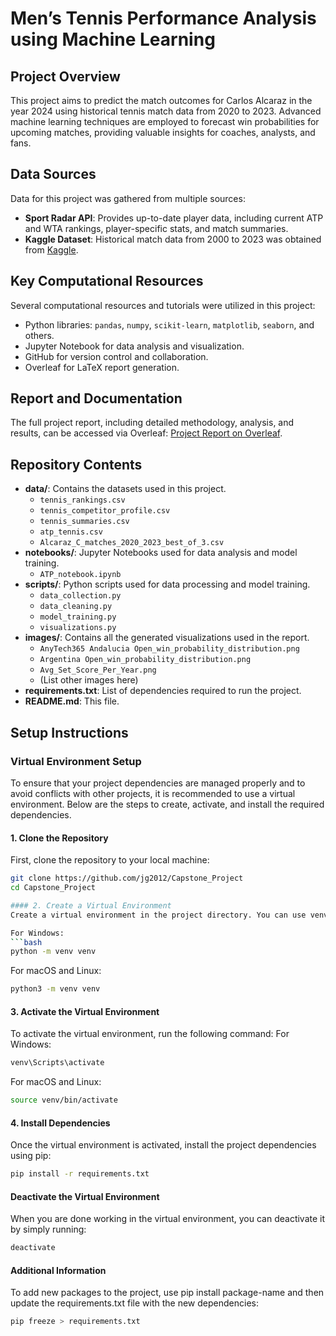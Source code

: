 # Men’s Tennis Performance Analysis using Machine Learning

## Project Overview

This project aims to predict the match outcomes for Carlos Alcaraz in the year 2024 using historical tennis match data from 2020 to 2023. Advanced machine learning techniques are employed to forecast win probabilities for upcoming matches, providing valuable insights for coaches, analysts, and fans.

## Data Sources

Data for this project was gathered from multiple sources:
- **Sport Radar API**: Provides up-to-date player data, including current ATP and WTA rankings, player-specific stats, and match summaries.
- **Kaggle Dataset**: Historical match data from 2000 to 2023 was obtained from [Kaggle](https://www.kaggle.com/datasets/dissfya/atp-tennis-2000-2023daily-pull).

## Key Computational Resources

Several computational resources and tutorials were utilized in this project:
- Python libraries: `pandas`, `numpy`, `scikit-learn`, `matplotlib`, `seaborn`, and others.
- Jupyter Notebook for data analysis and visualization.
- GitHub for version control and collaboration.
- Overleaf for LaTeX report generation.

## Report and Documentation

The full project report, including detailed methodology, analysis, and results, can be accessed via Overleaf: [Project Report on Overleaf](https://www.overleaf.com/read/tgdwprqtzsfg#f298a3).

## Repository Contents

- **data/**: Contains the datasets used in this project.
  - `tennis_rankings.csv`
  - `tennis_competitor_profile.csv`
  - `tennis_summaries.csv`
  - `atp_tennis.csv`
  - `Alcaraz_C_matches_2020_2023_best_of_3.csv`
- **notebooks/**: Jupyter Notebooks used for data analysis and model training.
  - `ATP_notebook.ipynb`
- **scripts/**: Python scripts used for data processing and model training.
  - `data_collection.py`
  - `data_cleaning.py`
  - `model_training.py`
  - `visualizations.py`
- **images/**: Contains all the generated visualizations used in the report.
  - `AnyTech365 Andalucia Open_win_probability_distribution.png`
  - `Argentina Open_win_probability_distribution.png`
  - `Avg_Set_Score_Per_Year.png`
  - (List other images here)
- **requirements.txt**: List of dependencies required to run the project.
- **README.md**: This file.

## Setup Instructions

### Virtual Environment Setup

To ensure that your project dependencies are managed properly and to avoid conflicts with other projects, it is recommended to use a virtual environment. Below are the steps to create, activate, and install the required dependencies.

#### 1. Clone the Repository

First, clone the repository to your local machine:

```bash
git clone https://github.com/jg2012/Capstone_Project
cd Capstone_Project

#### 2. Create a Virtual Environment
Create a virtual environment in the project directory. You can use venv for this purpose.

For Windows:
```bash
python -m venv venv
```

For macOS and Linux:
```bash
python3 -m venv venv
```

#### 3. Activate the Virtual Environment
To activate the virtual environment, run the following command:
For Windows:
```bash
venv\Scripts\activate
```

For macOS and Linux:
```bash
source venv/bin/activate
```

#### 4. Install Dependencies
Once the virtual environment is activated, install the project dependencies using pip:
```bash
pip install -r requirements.txt
```

#### Deactivate the Virtual Environment
When you are done working in the virtual environment, you can deactivate it by simply running:
```bash
deactivate
```

#### Additional Information 
To add new packages to the project, use pip install package-name and then update the requirements.txt file with the new dependencies:
```bash
pip freeze > requirements.txt
```

